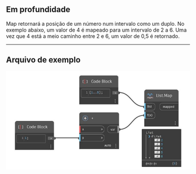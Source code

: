 ## Em profundidade
Map retornará a posição de um número num intervalo como um duplo. No exemplo abaixo, um valor de 4 é mapeado para um intervalo de 2 a 6. Uma vez que 4 está a meio caminho entre 2 e 6, um valor de 0,5 é retornado.
___
## Arquivo de exemplo

![Map](./CoreNodeModels.HigherOrder.Map_img.jpg)

